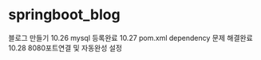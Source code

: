# springboot_blog
블로그 만들기
10.26 mysql 등록완료
10.27 pom.xml dependency 문제 해결완료
10.28 8080포트연결 및 자동완성 설정

